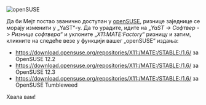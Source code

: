 <!--
.. link:
.. description:
.. tags: Нењс,openSUSE
.. date: 2013-08-10 09:58:21
.. title: Нове ризнице за „openSUSE“
.. slug: 2013-08-10-mate-package-repository-for-opensuse
.. author: Stefano Karapetsas
-->

![openSUSE](/assets/img/blog/mate-opensuse-black-150x150.png)

Да би Мејт постао званично доступан у [openSUSE](https://www.opensuse.org),
ризнице заједнице се морају изменити у „YaST“-у. Да то урадите, идите на
„_YaST -> Софтвер -> Ризнице софтвера_“ и уклоните „_X11:MATE:Factory_“
ризницу и затим, кликните на следеће везе у функцији вашег „openSUSE“
издања:

  * <https://download.opensuse.org/repositories/X11:/MATE:/STABLE:/1.6/> за OpenSUSE 12.2
  * <https://download.opensuse.org/repositories/X11:/MATE:/STABLE:/1.6/> за OpenSUSE 12.3
  * <https://download.opensuse.org/repositories/X11:/MATE:/STABLE:/1.6/> за OpenSUSE Tumbleweed

Хвала вам!
